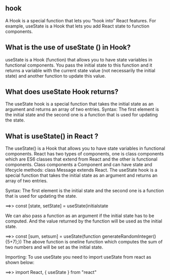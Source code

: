 ## hook 

A Hook is a special function that lets you “hook into” React features.
For example, useState is a Hook that lets you add React state to function components. 

## What is the use of useState () in Hook?

useState is a Hook (function) that allows you to have state variables in functional components. You pass the initial state to this function and it returns a 
variable with the current state value (not necessarily the initial state) and another function to update this value.

## What does useState Hook returns?

The useState hook is a special function that takes the initial state as an argument and returns an array of two entries. Syntax: The first element is the initial 
state and the second one is a function that is used for updating the state.

## What is useState() in React ?

The useState() is a Hook that allows you to have state variables in functional components. React has two types of components, one is class components 
which are ES6 classes that extend from React and the other is functional components. Class components a Component and can have state and lifecycle methods:
class Message extends React.
The useState hook is a special function that takes the initial state as an argument and returns an array of two entries. 

Syntax: The first element is the initial state and the second one is a function that is used for updating the state.

==>> const [state, setState] = useState(initialstate

We can also pass a function as an argument if the initial state has to be computed. And the value returned by the function will be used as the initial state.

 ==>> const [sum, setsum] = useState(function generateRandomInteger(){5+7);})
The above function is oneline function which computes the sum of two numbers and will be set as the initial state.

Importing: To use useState you need to import useState from react as shown below:

==>> import React, { useState } from "react"
